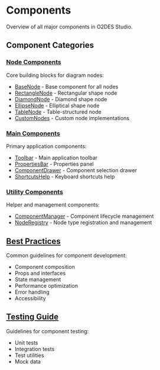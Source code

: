 # Components

<div class="lead">
Overview of all major components in O2DES Studio.
</div>

## Component Categories

### [Node Components](node-components/index.html)

Core building blocks for diagram nodes:

-   [BaseNode](node-components/base-node.html) - Base component for all nodes
-   [RectangleNode](node-components/rectangle-node.html) - Rectangular shape node
-   [DiamondNode](node-components/diamond-node.html) - Diamond shape node
-   [EllipseNode](node-components/ellipse-node.html) - Elliptical shape node
-   [TableNode](node-components/table-node.html) - Table-structured node
-   [CustomNodes](node-components/custom-nodes.html) - Custom node implementations

### [Main Components](main-components/index.html)

Primary application components:

-   [Toolbar](main-components/toolbar.html) - Main application toolbar
-   [PropertiesBar](main-components/properties-bar.html) - Properties panel
-   [ComponentDrawer](main-components/component-drawer.html) - Component selection drawer
-   [ShortcutsHelp](main-components/shortcuts-help.html) - Keyboard shortcuts help

### [Utility Components](utility-components/index.html)

Helper and management components:

-   [ComponentManager](utility-components/component-manager.html) - Component lifecycle management
-   [NodeRegistry](utility-components/node-registry.html) - Node type registration and management

## [Best Practices](best-practices.html)

Common guidelines for component development:

-   Component composition
-   Props and interfaces
-   State management
-   Performance optimization
-   Error handling
-   Accessibility

## [Testing Guide](testing.html)

Guidelines for component testing:

-   Unit tests
-   Integration tests
-   Test utilities
-   Mock data
